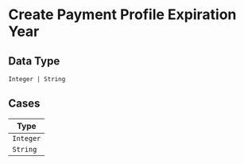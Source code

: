 
# Create Payment Profile Expiration Year

## Data Type

`Integer | String`

## Cases

| Type |
|  --- |
| `Integer` |
| `String` |

